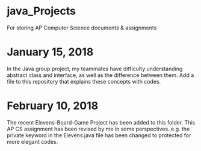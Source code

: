 # java_Projects
For storing AP Computer Science documents &amp; assignments

# January 15, 2018
In the Java group project, my teammates have difficulty understanding abstract class and interface, as well as the difference between them. Add a file to this repository that explains these concepts with codes. 

# February 10, 2018
The recent Elevens-Board-Game Project has been added to this folder. This AP CS assignment has been revised by me in some perspectives. e.g. the private keyword in the Elevens.java file has been changed to protected for more elegant codes. 

